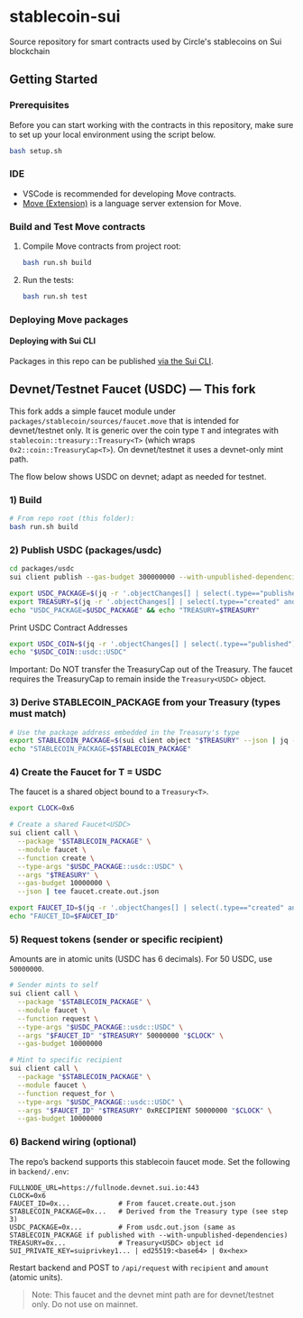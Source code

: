 # stablecoin-sui

Source repository for smart contracts used by Circle's stablecoins on Sui blockchain

## Getting Started

### Prerequisites

Before you can start working with the contracts in this repository, make sure to set up your local environment using the script below.

```bash
bash setup.sh
```

### IDE

- VSCode is recommended for developing Move contracts.
- [Move (Extension)](https://marketplace.visualstudio.com/items?itemName=mysten.move) is a language server extension for Move.

### Build and Test Move contracts

1. Compile Move contracts from project root:

   ```bash
   bash run.sh build
   ```

2. Run the tests:

   ```bash
   bash run.sh test
   ```

### Deploying Move packages

#### Deploying with Sui CLI

Packages in this repo can be published [via the Sui CLI](https://docs.sui.io/guides/developer/first-app/publish).

## Devnet/Testnet Faucet (USDC) — This fork

This fork adds a simple faucet module under `packages/stablecoin/sources/faucet.move` that is intended for devnet/testnet only. It is generic over the coin type `T` and integrates with `stablecoin::treasury::Treasury<T>` (which wraps `0x2::coin::TreasuryCap<T>`). On devnet/testnet it uses a devnet-only mint path.

The flow below shows USDC on devnet; adapt as needed for testnet.

### 1) Build

```bash
# From repo root (this folder):
bash run.sh build
```

### 2) Publish USDC (packages/usdc)

```bash
cd packages/usdc
sui client publish --gas-budget 300000000 --with-unpublished-dependencies --json | tee usdc.out.json

export USDC_PACKAGE=$(jq -r '.objectChanges[] | select(.type=="published") | .packageId' usdc.out.json)
export TREASURY=$(jq -r '.objectChanges[] | select(.type=="created" and (.objectType|test("::treasury::Treasury<.*::usdc::USDC>"))) | .objectId' usdc.out.json)
echo "USDC_PACKAGE=$USDC_PACKAGE" && echo "TREASURY=$TREASURY"
```

Print USDC Contract Addresses
```bash
export USDC_COIN=$(jq -r '.objectChanges[] | select(.type=="published") | .packageId' usdc.out.json)
echo "$USDC_COIN::usdc::USDC"
```

Important: Do NOT transfer the TreasuryCap<USDC> out of the Treasury. The faucet requires the TreasuryCap to remain inside the `Treasury<USDC>` object.

### 3) Derive STABLECOIN_PACKAGE from your Treasury (types must match)

```bash
# Use the package address embedded in the Treasury's type
export STABLECOIN_PACKAGE=$(sui client object "$TREASURY" --json | jq -r '(.data.type // .type) | split("::")[0]')
echo "STABLECOIN_PACKAGE=$STABLECOIN_PACKAGE"
```

### 4) Create the Faucet for T = USDC

The faucet is a shared object bound to a `Treasury<T>`.

```bash
export CLOCK=0x6

# Create a shared Faucet<USDC>
sui client call \
  --package "$STABLECOIN_PACKAGE" \
  --module faucet \
  --function create \
  --type-args "$USDC_PACKAGE::usdc::USDC" \
  --args "$TREASURY" \
  --gas-budget 10000000 \
  --json | tee faucet.create.out.json

export FAUCET_ID=$(jq -r '.objectChanges[] | select(.type=="created" and (.objectType|test("::faucet::Faucet<.*::usdc::USDC>"))) | .objectId' faucet.create.out.json)
echo "FAUCET_ID=$FAUCET_ID"
```

### 5) Request tokens (sender or specific recipient)

Amounts are in atomic units (USDC has 6 decimals). For 50 USDC, use `50000000`.

```bash
# Sender mints to self
sui client call \
  --package "$STABLECOIN_PACKAGE" \
  --module faucet \
  --function request \
  --type-args "$USDC_PACKAGE::usdc::USDC" \
  --args "$FAUCET_ID" "$TREASURY" 50000000 "$CLOCK" \
  --gas-budget 10000000

# Mint to specific recipient
sui client call \
  --package "$STABLECOIN_PACKAGE" \
  --module faucet \
  --function request_for \
  --type-args "$USDC_PACKAGE::usdc::USDC" \
  --args "$FAUCET_ID" "$TREASURY" 0xRECIPIENT 50000000 "$CLOCK" \
  --gas-budget 10000000
```

### 6) Backend wiring (optional)

The repo’s backend supports this stablecoin faucet mode. Set the following in `backend/.env`:

```
FULLNODE_URL=https://fullnode.devnet.sui.io:443
CLOCK=0x6
FAUCET_ID=0x...            # From faucet.create.out.json
STABLECOIN_PACKAGE=0x...   # Derived from the Treasury type (see step 3)
USDC_PACKAGE=0x...         # From usdc.out.json (same as STABLECOIN_PACKAGE if published with --with-unpublished-dependencies)
TREASURY=0x...             # Treasury<USDC> object id
SUI_PRIVATE_KEY=suiprivkey1... | ed25519:<base64> | 0x<hex>
```

Restart backend and POST to `/api/request` with `recipient` and `amount` (atomic units).

> Note: This faucet and the devnet mint path are for devnet/testnet only. Do not use on mainnet.
